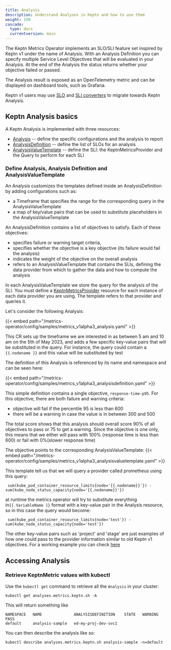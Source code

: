 ```yaml
---
title: Analysis
description: Understand Analyses in Keptn and how to use them
weight: 150
cascade:
  type: docs
  currentversion: main
---
```


The Keptn Metrics Operator implements an SLO/SLI feature set inspired by Keptn v1 under the name of Analysis.
With an Analysis Definition you can specify multiple Service Level Objectives that will be evaluated in your Analysis.
At the end of the Analysis the status returns whether your objective failed or passed.

The Analysis result is exposed as an OpenTelemetry metric and can be displayed on dashboard tools, such as Grafana.

Keptn v1 users may
use [SLO](https://github.com/keptn/lifecycle-toolkit/blob/main/metrics-operator/converter/slo_converter.md#slo-converter)
and [SLI converters](https://github.com/keptn/lifecycle-toolkit/blob/main/metrics-operator/converter/sli_converter.md#sli-converter)
to migrate towards Keptn Analysis.

## Keptn Analysis basics

A Keptn Analysis is implemented with three resources:

* [Analysis](https://lifecycle.keptn.sh/docs/crd-ref/metrics/v1alpha3/#analysis) --
  define the specific configurations and the analysis to report
* [AnalysisDefinition](https://lifecycle.keptn.sh/docs/crd-ref/metrics/v1alpha3/#analysisdefinition) --
  define the list of SLOs for an analysis
* [AnalysisValueTemplate](https://lifecycle.keptn.sh/docs/crd-ref/metrics/v1alpha3/#analysisvaluetemplate) --
  define the SLI: the KeptnMetricsProvider and the Query to perform for each SLI

### Define Analysis, Analysis Definition and AnalysisValueTemplate

An Analysis customizes the templates defined inside an AnalysisDefinition by adding configurations such as:

* a Timeframe that specifies the range for the corresponding query in the AnalysisValueTemplate
* a map of key/value pairs that can be used to substitute placeholders in the AnalysisValueTemplate

An AnalysisDefinition contains a list of objectives to satisfy.
Each of these objectives:

* specifies failure or warning target criteria,
* specifies whether the objective is a key objective (its failure would fail the analysis)
* indicates the weight of the objective on the overall analysis
* refers to an AnalysisValueTemplate that contains the SLIs, defining the data provider from which to gather the data
  and how to compute the analysis

In each AnalysisValueTemplate we store the query for the analysis of the SLI.
You must define a
[KeptnMetricsProvider](../../yaml-crd-ref/metricsprovider.md) resource
for each instance of each data provider you are using.
The template refers to that provider and queries it.

Let's consider the following Analysis:

{{< embed path="/metrics-operator/config/samples/metrics_v1alpha3_analysis.yaml" >}}

This CR sets up the timeframe we are interested in
as between 5 am and 10 am on the 5th of May 2023,
and adds a few specific key-value pairs that will be substituted in the query.
For instance, the query could contain a `{{.nodename }}` and this value will be substituted by test

The definition of this Analysis is referenced by its name and namespace and can be seen here:

{{< embed path="/metrics-operator/config/samples/metrics_v1alpha3_analysisdefinition.yaml" >}}

This simple definition contains a single objective, `response-time-p95`.
For this objective, there are both
failure and warning criteria:

* objective will fail if the percentile 95 is less than 600
* there will be a warning in case the value is in between 300 and 500

The total score shows that this analysis should overall score 90% of all objectives to pass or 75 to get a warning.
Since the objective is one only, this means that we either will pass with 100% (response time is less than 600) or fail
with 0%(slower response time)

The objective points to the corresponding AnalysisValueTemplate:
{{< embed path="/metrics-operator/config/samples/metrics_v1alpha3_analysisvaluetemplate.yaml" >}}

This template tell us that we will query a provider called prometheus using this query:

```shell
 sum(kube_pod_container_resource_limits{node='{{.nodename}}'}) - sum(kube_node_status_capacity{node='{{.nodename}}'})
```

at runtime the metrics operator will try to substitute everything in`{{.VariableName }}` 
format with a key-value pair in the Analysis resource, 
so in this case the query would become:

```shell
 sum(kube_pod_container_resource_limits{node='test'}) - sum(kube_node_status_capacity{node='test'})
```

The other key-value pairs such as 'project' and 'stage' are just examples of how one could pass to the provider
information similar to old Keptn v1 objectives.
For a working example you can
check [here](https://github.com/keptn/lifecycle-toolkit/tree/main/test/integration/testanalysis/analysis-controller-multiple-providers)

## Accessing Analysis

### Retrieve KeptnMetric values with kubectl

Use the `kubectl get` command to retrieve all the `Analysis` in your cluster:

```shell
kubectl get analyses.metrics.keptn.sh -A

```

This will return something like

```shell
NAMESPACE   NAME              ANALYSISDEFINITION    STATE   WARNING   PASS
default     analysis-sample   ed-my-proj-dev-svc1
```

You can then describe the analysis like so:

```shell
kubectl describe analyses.metrics.keptn.sh analysis-sample -n=default
```
